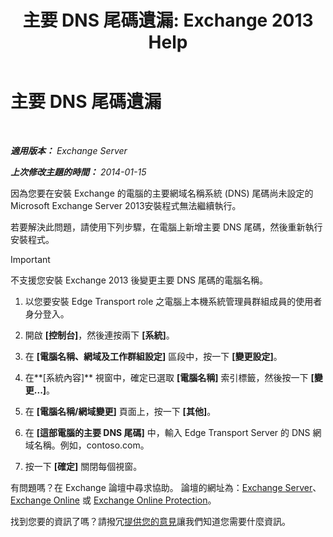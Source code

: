 ﻿---
title: '主要 DNS 尾碼遺漏: Exchange 2013 Help'
TOCTitle: 主要 DNS 尾碼遺漏
ms:assetid: 310765bf-a650-4a3d-a5e4-6173b559d4f6
ms:mtpsurl: https://technet.microsoft.com/zh-tw/library/ms.exch.setupreadiness.fqdnmissing(v=EXCHG.150)
ms:contentKeyID: 61204225
ms.date: 05/21/2018
mtps_version: v=EXCHG.150
ms.translationtype: MT
---

# 主要 DNS 尾碼遺漏

 

_**適用版本：** Exchange Server_

_**上次修改主題的時間：** 2014-01-15_

因為您要在安裝 Exchange 的電腦的主要網域名稱系統 (DNS) 尾碼尚未設定的 Microsoft Exchange Server 2013安裝程式無法繼續執行。

若要解決此問題，請使用下列步驟，在電腦上新增主要 DNS 尾碼，然後重新執行安裝程式。


> [!IMPORTANT]  
> 不支援您安裝 Exchange 2013 後變更主要 DNS 尾碼的電腦名稱。




1.  以您要安裝 Edge Transport role 之電腦上本機系統管理員群組成員的使用者身分登入。

2.  開啟 **\[控制台\]**，然後連按兩下 **\[系統\]**。

3.  在 **\[電腦名稱、網域及工作群組設定\]** 區段中，按一下 **\[變更設定\]**。

4.  在**\[系統內容\]** 視窗中，確定已選取 **\[電腦名稱\]** 索引標籤，然後按一下 **\[變更...\]**。

5.  在 **\[電腦名稱/網域變更\]** 頁面上，按一下 **\[其他\]**。

6.  在 **\[這部電腦的主要 DNS 尾碼\]** 中，輸入 Edge Transport Server 的 DNS 網域名稱。例如，contoso.com。

7.  按一下 **\[確定\]** 關閉每個視窗。

有問題嗎？在 Exchange 論壇中尋求協助。 論壇的網址為：[Exchange Server](https://go.microsoft.com/fwlink/p/?linkid=60612)、 [Exchange Online](https://go.microsoft.com/fwlink/p/?linkid=267542) 或 [Exchange Online Protection](https://go.microsoft.com/fwlink/p/?linkid=285351)。

找到您要的資訊了嗎？請撥冗[提供您的意見](mailto:exsetuphelpfeedback@microsoft.com?subject=exchange%202013%20setup%20help%20feedbac)讓我們知道您需要什麼資訊。

